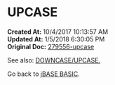 # UPCASE

**Created At:** 10/4/2017 10:13:57 AM  
**Updated At:** 1/5/2018 6:30:05 PM  
**Original Doc:** [279556-upcase](https://docs.jbase.com/36868-jbase-basic/279556-upcase)  


See also: [DOWNCASE/UPCASE.](268490-downcase-upcase)

Go back to [jBASE BASIC](263498-jbase-basic).
